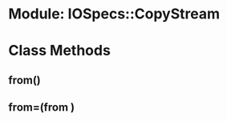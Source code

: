 # Module: IOSpecs::CopyStream
    



# Class Methods
## from() [](#method-c-from)
## from=(from ) [](#method-c-from=)

